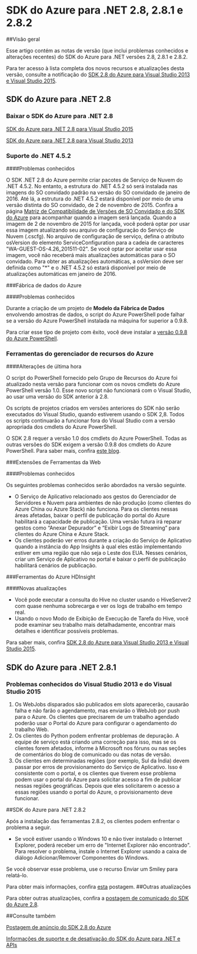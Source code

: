 
<properties 
   pageTitle="Notas de versão SDK do Azure para .NET 2.8" 
   description="Notas de versão SDK do Azure para .NET 2.8" 
   services="app-service\web" 
   documentationCenter=".net" 
   authors="Juliako" 
   manager="dwrede" 
   editor=""/>

<tags
   ms.service="app-service"
   ms.devlang="multiple"
   ms.topic="article"
   ms.tgt_pltfrm="na"
   ms.workload="integration" 
   ms.date="01/31/2016"
   ms.author="juliako"/>

# SDK do Azure para .NET 2.8, 2.8.1 e 2.8.2

##Visão geral
 
Esse artigo contém as notas de versão (que inclui problemas conhecidos e alterações recentes) do SDK do Azure para .NET versões 2.8, 2.8.1 e 2.8.2.

Para ter acesso à lista completa dos novos recursos e atualizações desta versão, consulte a notificação do [SDK 2.8 do Azure para Visual Studio 2013 e Visual Studio 2015](https://azure.microsoft.com/blog/announcing-the-azure-sdk-2-8-for-net/).

##  SDK do Azure para .NET 2.8

### Baixar o SDK do Azure para .NET 2.8

[SDK do Azure para .NET 2.8 para Visual Studio 2015](http://go.microsoft.com/fwlink/?LinkId=699285)

[SDK do Azure para .NET 2.8 para Visual Studio 2013](http://go.microsoft.com/fwlink/?LinkId=699287)
 
### Suporte do .NET 4.5.2 

####Problemas conhecidos

O SDK .NET 2.8 do Azure permite criar pacotes de Serviço de Nuvem do .NET 4.5.2. No entanto, a estrutura do .NET 4.5.2 só será instalada nas imagens do SO convidado padrão na versão do SO convidado de janeiro de 2016. Até lá, a estrutura do .NET 4.5.2 estará disponível por meio de uma versão distinta do SO convidado, de 2 de novembro de 2015. Confira a página [Matriz de Compatibilidade de Versões de SO Convidado e do SDK do Azure](../cloud-services/cloud-services-guestos-update-matrix.md) para acompanhar quando a imagem será lançada. Quando a imagem de 2 de novembro de 2015 for lançada, você poderá optar por usar essa imagem atualizando seu arquivo de configuração do Serviço de Nuvem (.cscfg). No arquivo de configuração de serviço, defina o atributo osVersion do elemento ServiceConfiguration para a cadeia de caracteres "WA-GUEST-OS-4.26\_201511-02". Se você optar por aceitar usar essa imagem, você não receberá mais atualizações automáticas para o SO convidado. Para obter as atualizações automáticas, a osVersion deve ser definida como "*" e o .NET 4.5.2 só estará disponível por meio de atualizações automáticas em janeiro de 2016.

###Fábrica de dados do Azure

####Problemas conhecidos 

Durante a criação de um projeto de **Modelo da Fábrica de Dados** envolvendo amostras de dados, o script do Azure PowerShell pode falhar se a versão do Azure PowerShell instalada na máquina for superior a 0.9.8.

Para criar esse tipo de projeto com êxito, você deve instalar a [versão 0.9.8 do Azure PowerShell](https://github.com/Azure/azure-powershell/releases/download/v0.9.8-September2015/azure-powershell.0.9.8.msi).


### Ferramentas do gerenciador de recursos do Azure 

####Alterações de última hora

O script do PowerShell fornecido pelo Grupo de Recursos do Azure foi atualizado nesta versão para funcionar com os novos cmdlets do Azure PowerShell versão 1.0. Esse novo script não funcionará com o Visual Studio, ao usar uma versão do SDK anterior à 2.8.

Os scripts de projetos criados em versões anteriores do SDK não serão executados do Visual Studio, quando estiverem usando o SDK 2,8. Todos os scripts continuarão a funcionar fora do Visual Studio com a versão apropriada dos cmdlets do Azure PowerShell.

O SDK 2.8 requer a versão 1.0 dos cmdlets do Azure PowerShell. Todas as outras versões do SDK exigem a versão 0.9.8 dos cmdlets do Azure PowerShell. Para saber mais, confira [este blog](http://go.microsoft.com/fwlink/?LinkID=623011).

###Extensões de Ferramentas da Web

####Problemas conhecidos

Os seguintes problemas conhecidos serão abordados na versão seguinte.

- O Serviço de Aplicativo relacionado aos gestos do Gerenciador de Servidores e Nuvem para ambientes de não produção (como clientes do Azure China ou Azure Stack) não funciona. Para os clientes nessas áreas afetadas, baixar o perfil de publicação do portal do Azure habilitará a capacidade de publicação. Uma versão futura irá reparar gestos como “Anexar Depurador” e “Exibir Logs de Streaming” para clientes do Azure China e Azure Stack. 
- Os clientes poderão ver erros durante a criação do Serviço de Aplicativo quando a instância do App Insights à qual eles estão implementando estiver em uma região que não seja o Leste dos EUA. Nesses cenários, criar um Serviço de Aplicativo no portal e baixar o perfil de publicação habilitará cenários de publicação. 

###Ferramentas do Azure HDInsight

####Novas atualizações

- Você pode executar a consulta do Hive no cluster usando o HiveServer2 com quase nenhuma sobrecarga e ver os logs de trabalho em tempo real.
- Usando o novo Modo de Exibição de Execução de Tarefa do Hive, você pode examinar seu trabalho mais detalhadamente, encontrar mais detalhes e identificar possíveis problemas.

Para saber mais, confira [SDK 2.8 do Azure para Visual Studio 2013 e Visual Studio 2015](https://azure.microsoft.com/blog/announcing-the-azure-sdk-2-8-for-net/).

## SDK do Azure para .NET 2.8.1

### Problemas conhecidos do Visual Studio 2013 e do Visual Studio 2015
 
1. Os WebJobs disparados são publicados em slots aparecerão, causarão falha e não farão o agendamento, mas enviarão o WebJob por push para o Azure. Os clientes que precisarem de um trabalho agendado poderão usar o Portal do Azure para configurar o agendamento do trabalho Web. 
2. Os clientes do Python podem enfrentar problemas de depuração. A equipe de serviço está criando uma correção para isso, mas se os clientes forem afetados, informe à Microsoft nos fóruns ou nas seções de comentários do blog de comunicado ou das notas de versão. 
3. Os clientes em determinadas regiões (por exemplo, Sul da Índia) devem passar por erros de provisionamento do Serviço de Aplicativo. Isso é consistente com o portal, e os clientes que tiverem esse problema podem usar o portal do Azure para solicitar acesso a fim de publicar nessas regiões geográficas. Depois que eles solicitarem o acesso a essas regiões usando o portal do Azure, o provisionamento deve funcionar. 

##SDK do Azure para .NET 2.8.2

Após a instalação das ferramentas 2.8.2, os clientes podem enfrentar o problema a seguir.

- Se você estiver usando o Windows 10 e não tiver instalado o Internet Explorer, poderá receber um erro de "Internet Explorer não encontrado". Para resolver o problema, instale o Internet Explorer usando a caixa de diálogo Adicionar/Remover Componentes do Windows.

Se você observar esse problema, use o recurso Enviar um Smiley para relatá-lo.

Para obter mais informações, confira [esta](https://azure.microsoft.com/blog/announcing-azure-sdk-2-8-2-for-net/) postagem.
##Outras atualizações

Para obter outras atualizações, confira a [postagem de comunicado do SDK do Azure 2.8](https://azure.microsoft.com/blog/announcing-the-azure-sdk-2-8-for-net/).

##Consulte também

[Postagem de anúncio do SDK 2.8 do Azure](https://azure.microsoft.com/blog/announcing-the-azure-sdk-2-8-for-net/)

[Informações de suporte e de desativação do SDK do Azure para .NET e APIs](https://msdn.microsoft.com/library/azure/dn479282.aspx)

<!---HONumber=AcomDC_0413_2016-->